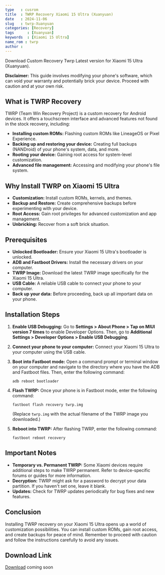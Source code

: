 ```yaml
---
type   : cusrom
title  : TWRP Recovery Xiaomi 15 Ultra (Xuanyuan)
date   : 2024-11-06
slug   : twrp-Xuanyuan
categories: [Recovery]
tags      : [Xuanyuan]
keywords  : [Xiaomi 15 Ultra]
name_rom : twrp
author : 
---
```


Download Custom Recovery Twrp Latest version for Xiaomi 15 Ultra (Xuanyuan).

**Disclaimer:** This guide involves modifying your phone's software, which can void your warranty and potentially brick your device. Proceed with caution and at your own risk.

## What is TWRP Recovery

TWRP (Team Win Recovery Project) is a custom recovery for Android devices. It offers a touchscreen interface and advanced features not found in the stock recovery, including:

* **Installing custom ROMs:** Flashing custom ROMs like LineageOS or Pixel Experience.
* **Backing up and restoring your device:** Creating full backups (NANDroid) of your phone's system, data, and more.
* **Rooting your device:** Gaining root access for system-level customization.
* **Advanced file management:** Accessing and modifying your phone's file system.

## Why Install TWRP on Xiaomi 15 Ultra

* **Customization:** Install custom ROMs, kernels, and themes.
* **Backup and Restore:** Create comprehensive backups before experimenting with your device.
* **Root Access:** Gain root privileges for advanced customization and app management.
* **Unbricking:** Recover from a soft brick situation.

## Prerequisites

* **Unlocked Bootloader:** Ensure your Xiaomi 15 Ultra's bootloader is unlocked.
* **ADB and Fastboot Drivers:** Install the necessary drivers on your computer.
* **TWRP Image:** Download the latest TWRP image specifically for the Xiaomi 15 Ultra.
* **USB Cable:** A reliable USB cable to connect your phone to your computer.
* **Back up your data:** Before proceeding, back up all important data on your phone.

## Installation Steps

1. **Enable USB Debugging:** Go to **Settings > About Phone > Tap on MIUI version 7 times** to enable Developer Options. Then, go to **Additional Settings > Developer Options > Enable USB Debugging**.

2. **Connect your phone to your computer:** Connect your Xiaomi 15 Ultra to your computer using the USB cable.

3. **Boot into Fastboot mode:** Open a command prompt or terminal window on your computer and navigate to the directory where you have the ADB and Fastboot files. Then, enter the following command:
   ```
   adb reboot bootloader
   ```

4. **Flash TWRP:** Once your phone is in Fastboot mode, enter the following command:
   ```
   fastboot flash recovery twrp.img
   ```
   (Replace `twrp.img` with the actual filename of the TWRP image you downloaded.)

5. **Reboot into TWRP:** After flashing TWRP, enter the following command:
   ```
   fastboot reboot recovery
   ```

## Important Notes

* **Temporary vs. Permanent TWRP:** Some Xiaomi devices require additional steps to make TWRP permanent. Refer to device-specific forums or guides for more information.
* **Decryption:** TWRP might ask for a password to decrypt your data partition. If you haven't set one, leave it blank.
* **Updates:** Check for TWRP updates periodically for bug fixes and new features.

## Conclusion

Installing TWRP recovery on your Xiaomi 15 Ultra opens up a world of customization possibilities. You can install custom ROMs, gain root access, and create backups for peace of mind. Remember to proceed with caution and follow the instructions carefully to avoid any issues.


## Download Link
[Download](/) coming soon
